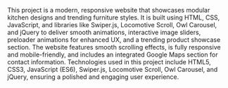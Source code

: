 This project is a modern, responsive website that showcases modular kitchen designs and trending furniture styles. It is built using HTML, CSS, JavaScript, and libraries like Swiper.js, Locomotive Scroll, Owl Carousel, and jQuery to deliver smooth animations, interactive image sliders, preloader animations for enhanced UX, and a trending product showcase section. The website features smooth scrolling effects, is fully responsive and mobile-friendly, and includes an integrated Google Maps section for contact information. Technologies used in this project include HTML5, CSS3, JavaScript (ES6), Swiper.js, Locomotive Scroll, Owl Carousel, and jQuery, ensuring a polished and engaging user experience.
